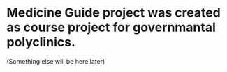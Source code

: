 # Medicine Guide project was created as course project for governmantal polyclinics.
(Something else will be here later)
